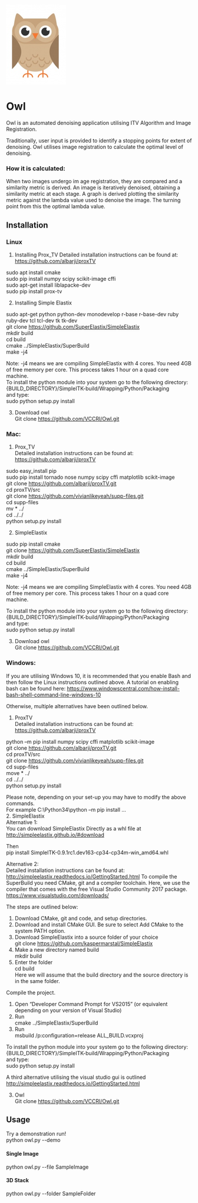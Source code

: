 ![Owl](/images/owl.png)
# Owl

Owl is an automated denoising application utilising ITV Algorithm and Image Registration. 
 
Traditionally, user input is provided to identify a stopping points for extent of denoising. Owl utilises image registration to calculate the optimal level of denoising.  

### How it is calculated: 

When two images undergo im age registration, they are compared and a similarity metric is derived. An image is iteratively denoised, obtaining a similarity metric at each stage. A graph is derived plotting the similarity metric against the lambda value used to denoise the image. The turning point from this the optimal lambda value. 

## Installation 
### Linux 

1.	Installing Prox_TV 
Detailed installation instructions can be found at:  https://github.com/albarji/proxTV 

sudo apt install cmake  
sudo pip install numpy scipy scikit-image cffi  
sudo apt-get install liblapacke-dev  
sudo pip install prox-tv	 

2.	Installing Simple Elastix 

sudo apt-get python python-dev monodevelop r-base r-base-dev ruby ruby-dev tcl tcl-dev tk tk-dev   
git clone https://github.com/SuperElastix/SimpleElastix   
mkdir build  
cd build  
cmake ../SimpleElastix/SuperBuild   
make -j4  

Note: -j4 means we are compiling SimpleElastix with 4 cores. You need 4GB of free memory per core. This process takes 1 hour on a quad core machine.     
To install the python module into your system go to the following directory:   
{BUILD_DIRECTORY}/SimpleITK-build/Wrapping/Python/Packaging   
and type:    
sudo python setup.py install   

3.	Download owl   
Git clone https://github.com/VCCRI/Owl.git   


### Mac:
1.	Prox_TV    
Detailed installation instructions can be found at:  https://github.com/albarji/proxTV    

sudo easy_install pip     
sudo pip install  tornado nose numpy scipy cffi matplotlib scikit-image    
git clone https://github.com/albarji/proxTV.git    
cd proxTV/src    
git clone https://github.com/vivianlikeyeah/supp-files.git   
cd supp-files   
mv * ../    
cd ../../   
python setup.py install    

2.	SimpleElastix 

sudo pip install cmake    
git clone https://github.com/SuperElastix/SimpleElastix   
mkdir build   
cd build   
cmake ../SimpleElastix/SuperBuild   
make -j4   

Note: -j4 means we are compiling SimpleElastix with 4 cores. You need 4GB of free memory per core. This process takes 1 hour on a quad core machine.    

To install the python module into your system go to the following directory:    
{BUILD_DIRECTORY}/SimpleITK-build/Wrapping/Python/Packaging    
and type:    
sudo python setup.py install    

3.	Download owl     
Git clone https://github.com/VCCRI/Owl.git    

### Windows:    

If you are utilising Windows 10, it is recommended that you enable Bash and then follow the Linux instructions outlined above. A tutorial on enabling bash can be found here: https://www.windowscentral.com/how-install-bash-shell-command-line-windows-10   

Otherwise, multiple alternatives have been outlined below.    
1.	ProxTV     
Detailed installation instructions can be found at:  https://github.com/albarji/proxTV     

python –m pip install numpy scipy cffi matplotlib scikit-image    
git clone https://github.com/albarji/proxTV.git   
cd proxTV/src    
git clone https://github.com/vivianlikeyeah/supp-files.git   
cd supp-files  
move * ../   
cd ../../  
python setup.py install   

Please note, depending on your set-up you may have to modify the above commands.   
For example C:\Python34\python –m pip install …    
2.	SimpleElastix  
Alternative 1:   
You can download SimpleElastix Directly as a whl file at   
http://simpleelastix.github.io/#download  

Then   
pip install SimpleITK-0.9.1rc1.dev163-cp34-cp34m-win_amd64.whl    

Alternative 2:  
Detailed installation instructions can be found at: http://simpleelastix.readthedocs.io/GettingStarted.html
To compile the SuperBuild you need CMake, git and a compiler toolchain. Here, we use the compiler that comes with the free Visual Studio Community 2017 package. https://www.visualstudio.com/downloads/

The steps are outlined below:   

1.	Download CMake, git and code, and setup directories.   
2.	Download and install CMake GUI. Be sure to select Add CMake to the system PATH option.   
3.	Download SimpleElastix into a source folder of your choice   
git clone https://github.com/kaspermarstal/SimpleElastix  
4.	Make a new directory named build    
mkdir build   
5.	Enter the folder     
cd build    
Here we will assume that the build directory and the source directory is in the same folder.    

Compile the project.

1.	Open “Developer Command Prompt for VS2015” (or equivalent depending on your version of Visual Studio)   
2.	Run    
cmake ../SimpleElastix/SuperBuild    
3.	Run    
msbuild /p:configuration=release ALL_BUILD.vcxproj   

To install the python module into your system go to the following directory:     
{BUILD_DIRECTORY}/SimpleITK-build/Wrapping/Python/Packaging   
and type:    
sudo python setup.py install   

A third alternative utilising the visual studio gui is outlined http://simpleelastix.readthedocs.io/GettingStarted.html   


3.	Owl   
Git clone https://github.com/VCCRI/Owl.git   


## Usage 

Try a demonstration run!  
python owl.py --demo 

#### Single Image 

python owl.py --file SampleImage  


#### 3D Stack 

python owl.py --folder SampleFolder    

